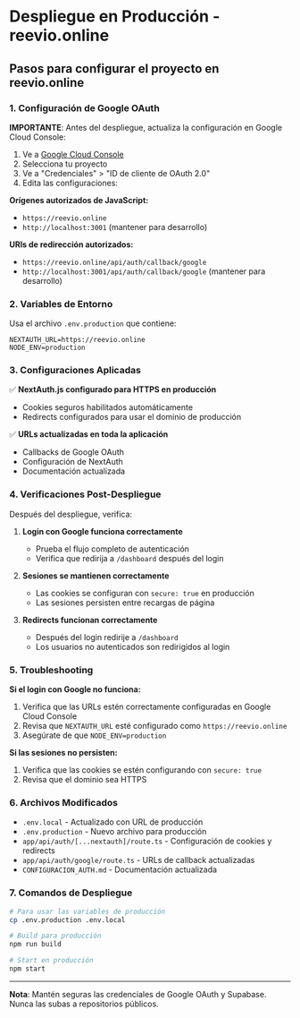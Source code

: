 # Despliegue en Producción - reevio.online

## Pasos para configurar el proyecto en reevio.online

### 1. Configuración de Google OAuth

**IMPORTANTE**: Antes del despliegue, actualiza la configuración en Google Cloud Console:

1. Ve a [Google Cloud Console](https://console.cloud.google.com/)
2. Selecciona tu proyecto
3. Ve a "Credenciales" > "ID de cliente de OAuth 2.0"
4. Edita las configuraciones:

**Orígenes autorizados de JavaScript:**
- `https://reevio.online`
- `http://localhost:3001` (mantener para desarrollo)

**URIs de redirección autorizados:**
- `https://reevio.online/api/auth/callback/google`
- `http://localhost:3001/api/auth/callback/google` (mantener para desarrollo)

### 2. Variables de Entorno

Usa el archivo `.env.production` que contiene:

```env
NEXTAUTH_URL=https://reevio.online
NODE_ENV=production
```

### 3. Configuraciones Aplicadas

✅ **NextAuth.js configurado para HTTPS en producción**
- Cookies seguros habilitados automáticamente
- Redirects configurados para usar el dominio de producción

✅ **URLs actualizadas en toda la aplicación**
- Callbacks de Google OAuth
- Configuración de NextAuth
- Documentación actualizada

### 4. Verificaciones Post-Despliegue

Después del despliegue, verifica:

1. **Login con Google funciona correctamente**
   - Prueba el flujo completo de autenticación
   - Verifica que redirija a `/dashboard` después del login

2. **Sesiones se mantienen correctamente**
   - Las cookies se configuran con `secure: true` en producción
   - Las sesiones persisten entre recargas de página

3. **Redirects funcionan correctamente**
   - Después del login redirije a `/dashboard`
   - Los usuarios no autenticados son redirigidos al login

### 5. Troubleshooting

**Si el login con Google no funciona:**
1. Verifica que las URLs estén correctamente configuradas en Google Cloud Console
2. Revisa que `NEXTAUTH_URL` esté configurado como `https://reevio.online`
3. Asegúrate de que `NODE_ENV=production`

**Si las sesiones no persisten:**
1. Verifica que las cookies se estén configurando con `secure: true`
2. Revisa que el dominio sea HTTPS

### 6. Archivos Modificados

- `.env.local` - Actualizado con URL de producción
- `.env.production` - Nuevo archivo para producción
- `app/api/auth/[...nextauth]/route.ts` - Configuración de cookies y redirects
- `app/api/auth/google/route.ts` - URLs de callback actualizadas
- `CONFIGURACION_AUTH.md` - Documentación actualizada

### 7. Comandos de Despliegue

```bash
# Para usar las variables de producción
cp .env.production .env.local

# Build para producción
npm run build

# Start en producción
npm start
```

---

**Nota**: Mantén seguras las credenciales de Google OAuth y Supabase. Nunca las subas a repositorios públicos.